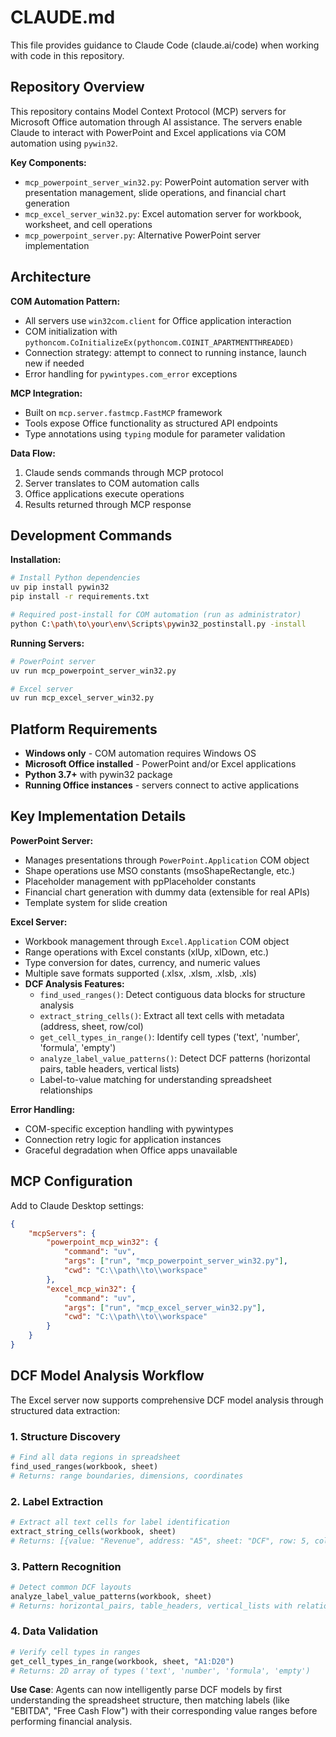 # CLAUDE.md

This file provides guidance to Claude Code (claude.ai/code) when working with code in this repository.

## Repository Overview

This repository contains Model Context Protocol (MCP) servers for Microsoft Office automation through AI assistance. The servers enable Claude to interact with PowerPoint and Excel applications via COM automation using `pywin32`.

**Key Components:**
- `mcp_powerpoint_server_win32.py`: PowerPoint automation server with presentation management, slide operations, and financial chart generation
- `mcp_excel_server_win32.py`: Excel automation server for workbook, worksheet, and cell operations
- `mcp_powerpoint_server.py`: Alternative PowerPoint server implementation

## Architecture

**COM Automation Pattern:**
- All servers use `win32com.client` for Office application interaction
- COM initialization with `pythoncom.CoInitializeEx(pythoncom.COINIT_APARTMENTTHREADED)`
- Connection strategy: attempt to connect to running instance, launch new if needed
- Error handling for `pywintypes.com_error` exceptions

**MCP Integration:**
- Built on `mcp.server.fastmcp.FastMCP` framework
- Tools expose Office functionality as structured API endpoints
- Type annotations using `typing` module for parameter validation

**Data Flow:**
1. Claude sends commands through MCP protocol
2. Server translates to COM automation calls
3. Office applications execute operations
4. Results returned through MCP response

## Development Commands

**Installation:**
```bash
# Install Python dependencies
uv pip install pywin32
pip install -r requirements.txt

# Required post-install for COM automation (run as administrator)
python C:\path\to\your\env\Scripts\pywin32_postinstall.py -install
```

**Running Servers:**
```bash
# PowerPoint server
uv run mcp_powerpoint_server_win32.py

# Excel server  
uv run mcp_excel_server_win32.py
```

## Platform Requirements

- **Windows only** - COM automation requires Windows OS
- **Microsoft Office installed** - PowerPoint and/or Excel applications
- **Python 3.7+** with pywin32 package
- **Running Office instances** - servers connect to active applications

## Key Implementation Details

**PowerPoint Server:**
- Manages presentations through `PowerPoint.Application` COM object
- Shape operations use MSO constants (msoShapeRectangle, etc.)
- Placeholder management with ppPlaceholder constants
- Financial chart generation with dummy data (extensible for real APIs)
- Template system for slide creation

**Excel Server:**
- Workbook management through `Excel.Application` COM object
- Range operations with Excel constants (xlUp, xlDown, etc.)
- Type conversion for dates, currency, and numeric values
- Multiple save formats supported (.xlsx, .xlsm, .xlsb, .xls)
- **DCF Analysis Features:**
  - `find_used_ranges()`: Detect contiguous data blocks for structure analysis
  - `extract_string_cells()`: Extract all text cells with metadata (address, sheet, row/col)
  - `get_cell_types_in_range()`: Identify cell types ('text', 'number', 'formula', 'empty')
  - `analyze_label_value_patterns()`: Detect DCF patterns (horizontal pairs, table headers, vertical lists)
  - Label-to-value matching for understanding spreadsheet relationships

**Error Handling:**
- COM-specific exception handling with pywintypes
- Connection retry logic for application instances
- Graceful degradation when Office apps unavailable

## MCP Configuration

Add to Claude Desktop settings:
```json
{
    "mcpServers": {
        "powerpoint_mcp_win32": {
            "command": "uv",
            "args": ["run", "mcp_powerpoint_server_win32.py"],
            "cwd": "C:\\path\\to\\workspace"
        },
        "excel_mcp_win32": {
            "command": "uv", 
            "args": ["run", "mcp_excel_server_win32.py"],
            "cwd": "C:\\path\\to\\workspace"
        }
    }
}
```

## DCF Model Analysis Workflow

The Excel server now supports comprehensive DCF model analysis through structured data extraction:

### 1. Structure Discovery
```python
# Find all data regions in spreadsheet
find_used_ranges(workbook, sheet) 
# Returns: range boundaries, dimensions, coordinates
```

### 2. Label Extraction  
```python
# Extract all text cells for label identification
extract_string_cells(workbook, sheet)
# Returns: [{value: "Revenue", address: "A5", sheet: "DCF", row: 5, col: 1}, ...]
```

### 3. Pattern Recognition
```python
# Detect common DCF layouts
analyze_label_value_patterns(workbook, sheet)
# Returns: horizontal_pairs, table_headers, vertical_lists with relationships
```

### 4. Data Validation
```python
# Verify cell types in ranges  
get_cell_types_in_range(workbook, sheet, "A1:D20")
# Returns: 2D array of types ('text', 'number', 'formula', 'empty')
```

**Use Case**: Agents can now intelligently parse DCF models by first understanding the spreadsheet structure, then matching labels (like "EBITDA", "Free Cash Flow") with their corresponding value ranges before performing financial analysis.